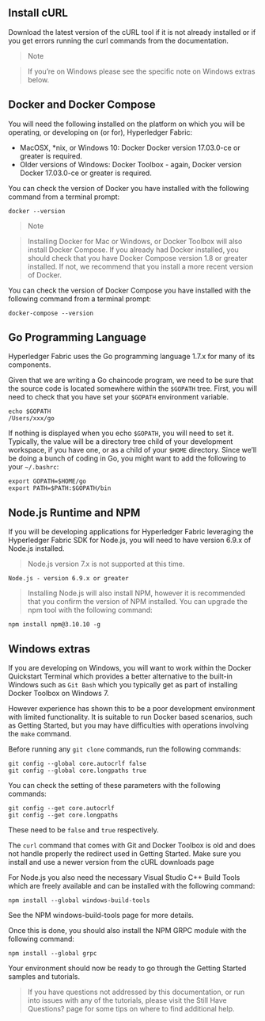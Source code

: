 ## Install cURL

Download the latest version of the cURL tool if it is not already installed or if you get errors running the curl commands from the documentation.

>Note

>If you’re on Windows please see the specific note on Windows extras below.

## Docker and Docker Compose

You will need the following installed on the platform on which you will be operating, or developing on (or for), Hyperledger Fabric:

* MacOSX, *nix, or Windows 10: Docker Docker version 17.03.0-ce or greater is required.
* Older versions of Windows: Docker Toolbox - again, Docker version Docker 17.03.0-ce or greater is required.

You can check the version of Docker you have installed with the following command from a terminal prompt:

    docker --version

>Note

>Installing Docker for Mac or Windows, or Docker Toolbox will also install Docker Compose. If you already had Docker installed, you should check that you have Docker Compose version 1.8 or greater installed. If not, we recommend that you install a more recent version of Docker.

You can check the version of Docker Compose you have installed with the following command from a terminal prompt:

    docker-compose --version

## Go Programming Language

Hyperledger Fabric uses the Go programming language 1.7.x for many of its components.

Given that we are writing a Go chaincode program, we need to be sure that the source code is located somewhere within the `$GOPATH` tree. First, you will need to check that you have set your `$GOPATH` environment variable.

    echo $GOPATH
    /Users/xxx/go

If nothing is displayed when you echo `$GOPATH`, you will need to set it. Typically, the value will be a directory tree child of your development workspace, if you have one, or as a child of your `$HOME` directory. Since we’ll be doing a bunch of coding in Go, you might want to add the following to your `~/.bashrc`:

    export GOPATH=$HOME/go
    export PATH=$PATH:$GOPATH/bin

## Node.js Runtime and NPM

If you will be developing applications for Hyperledger Fabric leveraging the Hyperledger Fabric SDK for Node.js, you will need to have version 6.9.x of Node.js installed.

>Node.js version 7.x is not supported at this time.

`Node.js - version 6.9.x or greater`

>Installing Node.js will also install NPM, however it is recommended that you confirm the version of NPM installed. You can upgrade the npm tool with the following command:

    npm install npm@3.10.10 -g

## Windows extras

If you are developing on Windows, you will want to work within the Docker Quickstart Terminal which provides a better alternative to the built-in Windows such as `Git Bash` which you typically get as part of installing Docker Toolbox on Windows 7.

However experience has shown this to be a poor development environment with limited functionality. It is suitable to run Docker based scenarios, such as Getting Started, but you may have difficulties with operations involving the `make` command.

Before running any `git clone` commands, run the following commands:

    git config --global core.autocrlf false
    git config --global core.longpaths true

You can check the setting of these parameters with the following commands:

    git config --get core.autocrlf
    git config --get core.longpaths

These need to be `false` and `true` respectively.

The `curl` command that comes with Git and Docker Toolbox is old and does not handle properly the redirect used in Getting Started. Make sure you install and use a newer version from the cURL downloads page

For Node.js you also need the necessary Visual Studio C++ Build Tools which are freely available and can be installed with the following command:

    npm install --global windows-build-tools

See the NPM windows-build-tools page for more details.

Once this is done, you should also install the NPM GRPC module with the following command:

    npm install --global grpc

Your environment should now be ready to go through the Getting Started samples and tutorials.

>If you have questions not addressed by this documentation, or run into issues with any of the tutorials, please visit the Still Have Questions? page for some tips on where to find additional help.
